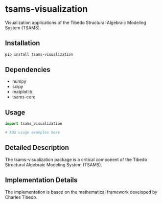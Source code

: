 # tsams-visualization

Visualization applications of the Tibedo Structural Algebraic Modeling System (TSAMS).

## Installation

```bash
pip install tsams-visualization
```

## Dependencies

- numpy
- scipy
- matplotlib
- tsams-core

## Usage

```python
import tsams_visualization

# Add usage examples here
```


## Detailed Description

The tsams-visualization package is a critical component of the Tibedo Structural Algebraic Modeling System (TSAMS).



## Implementation Details

The implementation is based on the mathematical framework developed by Charles Tibedo.
